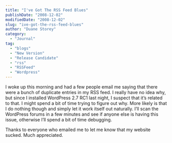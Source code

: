 ```yaml
---
title: "I've Got The RSS Feed Blues"
publishDate: "2008-12-02"
modifiedDate: "2008-12-02"
slug: "ive-got-the-rss-feed-blues"
author: "Duane Storey"
category:
  - "Journal"
tag:
  - "blogs"
  - "New Version"
  - "Release Candidate"
  - "rss"
  - "RSSFeed"
  - "Wordpress"
---
```


I woke up this morning and had a few people email me saying that there were a bunch of duplicate entries in my RSS feed. I really have no idea why, but since I installed WordPress 2.7 RC1 last night, I suspect that it’s related to that. I might spend a bit of time trying to figure out why. More likely is that I do nothing though and simply let it work itself out naturally. I’ll scan the WordPress forums in a few minutes and see if anyone else is having this issue, otherwise I’ll spend a bit of time debugging.

Thanks to everyone who emailed me to let me know that my website sucked. Much appreciated.
